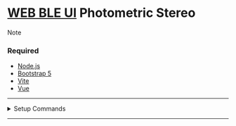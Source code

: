 # [WEB BLE UI](https://dmitrygubkin.github.io/WebBLE_PhotoStereo_UI/) Photometric Stereo
>[!NOTE]
>### Required
>* [Node.js](https://nodejs.org/en)
>* [Bootstrap 5](https://getbootstrap.com/docs/5.3/getting-started/download/)
>* [Vite](https://vite.dev/guide/)
>* [Vue](https://vuejs.org/)
---

<details>
<summary>Setup Commands</summary>

### NodeJS:

```sh
    winget install OpenJS.NodeJS
    # or for LTS
    winget install OpenJS.NodeJS.LTS

```
### Vite:

```sh
    npm create vite@latest
    # or
    npm create vite@latest my-vue-app --template vue
```

### Bootstrap:

```sh
    npm install bootstrap
```
</details>

---
